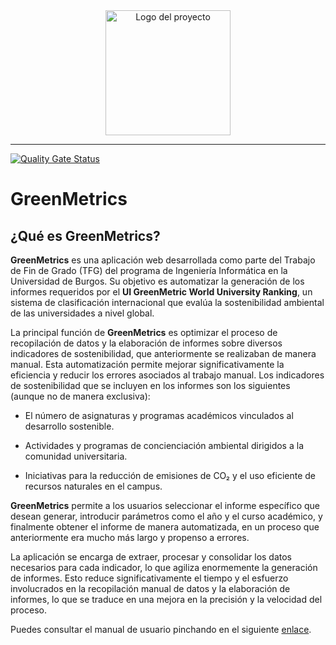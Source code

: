 <div align="center">
  <img src="https://www.uv.mx/cosustenta/files/2023/04/UI-Greenmetric.png" alt="Logo del proyecto" height="200" />
   <hr>
</div>

[![Quality Gate Status](https://sonarcloud.io/api/project_badges/measure?project=Lorenah2022_GreenMetrics&metric=alert_status)](https://sonarcloud.io/summary/new_code?id=Lorenah2022_GreenMetrics)


# GreenMetrics
## ¿Qué es GreenMetrics?

**GreenMetrics** es una aplicación web desarrollada como parte del Trabajo de Fin de Grado (TFG) del programa de Ingeniería Informática en la Universidad de Burgos. Su objetivo es automatizar la generación de los informes requeridos por el **UI GreenMetric World University Ranking**, un sistema de clasificación internacional que evalúa la sostenibilidad ambiental de las universidades a nivel global.

La principal función de **GreenMetrics** es optimizar el proceso de recopilación de datos y la elaboración de informes sobre diversos indicadores de sostenibilidad, que anteriormente se realizaban de manera manual. Esta automatización permite mejorar significativamente la eficiencia y reducir los errores asociados al trabajo manual. Los indicadores de sostenibilidad que se incluyen en los informes son los siguientes (aunque no de manera exclusiva):

* El número de asignaturas y programas académicos vinculados al desarrollo sostenible.

* Actividades y programas de concienciación ambiental dirigidos a la comunidad universitaria.

* Iniciativas para la reducción de emisiones de CO₂ y el uso eficiente de recursos naturales en el campus.

**GreenMetrics** permite a los usuarios seleccionar el informe específico que desean generar, introducir parámetros como el año y el curso académico, y finalmente obtener el informe de manera automatizada, en un proceso que anteriormente era mucho más largo y propenso a errores.

La aplicación se encarga de extraer, procesar y consolidar los datos necesarios para cada indicador, lo que agiliza enormemente la generación de informes. Esto reduce significativamente el tiempo y el esfuerzo involucrados en la recopilación manual de datos y la elaboración de informes, lo que se traduce en una mejora en la precisión y la velocidad del proceso.



Puedes consultar el manual de usuario pinchando en el siguiente [enlace](https://github.com/Lorenah2022/GreenMetrics/wiki/Manual-de-usuario).
